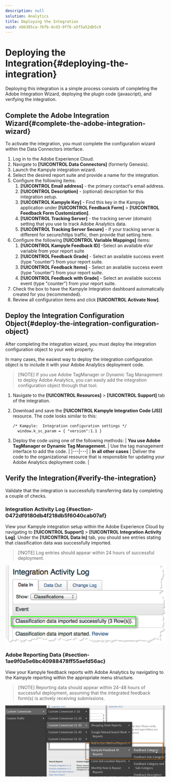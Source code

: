 ```yaml
---
description: null
solution: Analytics
title: Deploying the Integration
uuid: ebb385ca-7bfb-4cd3-9ff6-a5f5a52db5c9
---
```


# Deploying the Integration{#deploying-the-integration}

Deploying this integration is a simple process consists of completing the Adobe Integration Wizard, deploying the plugin code (javascript), and verifying the integration.

## Complete the Adobe Integration Wizard{#complete-the-adobe-integration-wizard}

To activate the integration, you must complete the configuration wizard within the Data Connectors interface.

1. Log in to the Adobe Experience Cloud.
1. Navigate to **[!UICONTROL Data Connectors]** (formerly Genesis).
1. Launch the Kampyle integration wizard.
1. Select the desired report suite and provide a name for the integration.
1. Configure the following items:
   1. **[!UICONTROL Email address]** - the primary contact's email address.
   1. **[!UICONTROL Description]** - (optional) description for this integration setup.
   1. **[!UICONTROL Kampyle Key]** - Find this key in the Kampyle application under **[!UICONTROL Feedback Form]** > **[!UICONTROL Feedback Form Customization]**.
   1. **[!UICONTROL Tracking Server]** - the tracking server (domain) setting that you use to track Adobe Analytics data.
   1. **[!UICONTROL Tracking Server Secure]** - if your tracking server is different for secure/https traffic, then provide that setting here.
1. Configure the following **[!UICONTROL Variable Mappings]** items:
   1. **[!UICONTROL Kampyle Feedback ID]** -Select an available eVar variable from your report suite
   1. **[!UICONTROL Feedback Grade]** - Select an available success event (type "counter") from your report suite.
   1. **[!UICONTROL Feedback Items]** - Select an available success event (type "counter") from your report suite.
   1. **[!UICONTROL Feedback with Grade]** - Select an available success event (type "counter") from your report suite.
1. Check the box to have the Kampyle Integration dashboard automatically created for you (recommended).
1. Review all configuration items and click **[!UICONTROL Activate Now]**.

## Deploy the Integration Configuration Object{#deploy-the-integration-configuration-object}

After completing the integration wizard, you must deploy the integration configuration object to your web property.

In many cases, the easiest way to deploy the integration configuration object is to include it with your Adobe Analytics deployment code.

> [!NOTE] If you use Adobe TagManager or Dynamic Tag Management to deploy Adobe Analytics, you can easily add the integration configuration object through that tool.

1. Navigate to the **[!UICONTROL Resources]** > **[!UICONTROL Support]** tab of the integration.
1. Download and save the **[!UICONTROL Kampyle Integration Code (JS)]** resource. The code looks similar to this:

   ```
   /* Kampyle:  Integration configuration settings */
     window.k_sc_param = { "version":1.1 }
   ```

1. Deploy the code using one of the following methods:
   | **You use Adobe TagManager or Dynamic Tag Management.** | Use the tag management interface to add the code. |
   |---|---|
   | **In all other cases** | Deliver the code to the organizational resource that is responsible for updating your Adobe Analytics deployment code.  |

## Verify the Integration{#verify-the-integration}

Validate that the integration is successfully transferring data by completing a couple of checks.

### Integration Activity Log {#section-0472df9180db4f218db5f6040cab07af}

View your Kampyle integration setup within the Adobe Experience Cloud by navigating to **[!UICONTROL Support]** > **[!UICONTROL Integration Activity Log]**. Under the **[!UICONTROL Data In]** tab, you should see entries stating that classification data was successfully imported.

> [!NOTE] Log entries should appear within 24 hours of successful deployment.

![](assets/integration_activity_log.png)

### Adobe Reporting Data {#section-1ae9f0a5e6bc40988478ff55aefd56ac}

View your Kampyle feedback reports with Adobe Analytics by navigating to the Kampyle reporting within the appropriate menu structure.

> [!NOTE] Reporting data should appear within 24-48 hours of successful deployment, assuming that the integrated feedback form(s) is actively receiving submissions.

![](assets/adobe_reporting_data.png)

